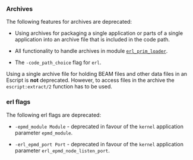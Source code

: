 <!--
%% %CopyrightBegin%
%%
%% SPDX-License-Identifier: Apache-2.0
%%
%% Copyright Ericsson AB 2024-2025. All Rights Reserved.
%%
%% Licensed under the Apache License, Version 2.0 (the "License");
%% you may not use this file except in compliance with the License.
%% You may obtain a copy of the License at
%%
%%     http://www.apache.org/licenses/LICENSE-2.0
%%
%% Unless required by applicable law or agreed to in writing, software
%% distributed under the License is distributed on an "AS IS" BASIS,
%% WITHOUT WARRANTIES OR CONDITIONS OF ANY KIND, either express or implied.
%% See the License for the specific language governing permissions and
%% limitations under the License.
%%
%% %CopyrightEnd%
-->
### Archives

The following features for archives are deprecated:

* Using archives for packaging a single application or parts of a
  single application into an archive file that is included in the code
  path.

* All functionality to handle archives in module
  [`erl_prim_loader`](https://www.erlang.org/doc/man/erl_prim_loader).

* The `-code_path_choice` flag for `erl`.

Using a single archive file for holding BEAM files and other data
files in an Escript is **not** deprecated. However, to access files in
the archive the `escript:extract/2` function has to be used.

### erl flags

The following erl flags are deprecated:

* `-epmd_module Module` - deprecated in favour of the `kernel` application
  parameter `epmd_module`.

* `-erl_epmd_port Port` - deprecated in favour of the `kernel` application
  parameter `erl_epmd_node_listen_port`.
